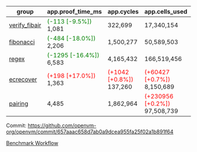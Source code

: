| group | app.proof_time_ms | app.cycles | app.cells_used | leaf.proof_time_ms | leaf.cycles | leaf.cells_used |
| -- | -- | -- | -- | -- | -- | -- |
| [verify_fibair](https://github.com/openvm-org/openvm/blob/benchmark-results/benchmarks-pr/1766/verify_fibair-657aaac658d7ab0a9dcea955fa25f02a1b891f64.md) |<span style='color: green'>(-113 [-9.5%])</span> 1,081 |  322,699 |  17,340,154 |- | - | - |
| [fibonacci](https://github.com/openvm-org/openvm/blob/benchmark-results/benchmarks-pr/1766/fibonacci-657aaac658d7ab0a9dcea955fa25f02a1b891f64.md) |<span style='color: green'>(-484 [-18.0%])</span> 2,206 |  1,500,277 |  50,589,503 |- | - | - |
| [regex](https://github.com/openvm-org/openvm/blob/benchmark-results/benchmarks-pr/1766/regex-657aaac658d7ab0a9dcea955fa25f02a1b891f64.md) |<span style='color: green'>(-1295 [-16.4%])</span> 6,583 |  4,165,432 |  166,519,456 |- | - | - |
| [ecrecover](https://github.com/openvm-org/openvm/blob/benchmark-results/benchmarks-pr/1766/ecrecover-657aaac658d7ab0a9dcea955fa25f02a1b891f64.md) |<span style='color: red'>(+198 [+17.0%])</span> 1,363 | <span style='color: red'>(+1042 [+0.8%])</span> 137,260 | <span style='color: red'>(+60427 [+0.7%])</span> 8,150,689 |- | - | - |
| [pairing](https://github.com/openvm-org/openvm/blob/benchmark-results/benchmarks-pr/1766/pairing-657aaac658d7ab0a9dcea955fa25f02a1b891f64.md) | 4,485 |  1,862,964 | <span style='color: red'>(+230956 [+0.2%])</span> 97,508,739 |- | - | - |


Commit: https://github.com/openvm-org/openvm/commit/657aaac658d7ab0a9dcea955fa25f02a1b891f64

[Benchmark Workflow](https://github.com/openvm-org/openvm/actions/runs/15758587507)
